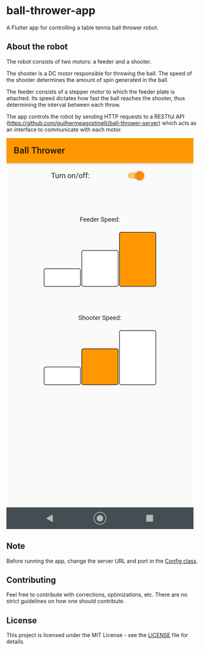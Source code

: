 # ball-thrower-app
A Flutter app for controlling a table tennis ball thrower robot.

## About the robot
The robot consists of two motors: a feeder and a shooter.

The shooter is a DC motor responsible for throwing the ball. The speed of the shooter determines the amount of spin generated in the ball.

The feeder consists of a stepper motor to which the feeder plate is attached. Its speed dictates how fast the ball reaches the shooter, thus determining the interval between each throw.

The app controls the robot by sending HTTP requests to a RESTful API (https://github.com/guilhermeagostinelli/ball-thrower-server) which acts as an interface to communicate with each motor.

![App screenshot](./screenshots/app.png?raw=true)

## Note
Before running the app, change the server URL and port in the [Config class](/lib/Config/Config.dart).

## Contributing

Feel free to contribute with corrections, optimizations, etc. There are no strict guidelines on how one should contribute.

## License

This project is licensed under the MIT License - see the [LICENSE](LICENSE) file for details.